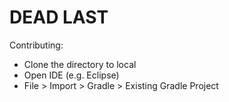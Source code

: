 # DEAD LAST

Contributing:
- Clone the directory to local
- Open IDE (e.g. Eclipse)
- File > Import > Gradle > Existing Gradle Project
